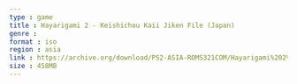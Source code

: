 ```yaml
---
type : game
title : Hayarigami 2 - Keishichou Kaii Jiken File (Japan)
genre : 
format : iso
region : asia
link : https://archive.org/download/PS2-ASIA-ROMS321COM/Hayarigami%202%20-%20Keishichou%20Kaii%20Jiken%20File%20%28Japan%29.7z
size : 458MB
---
```

